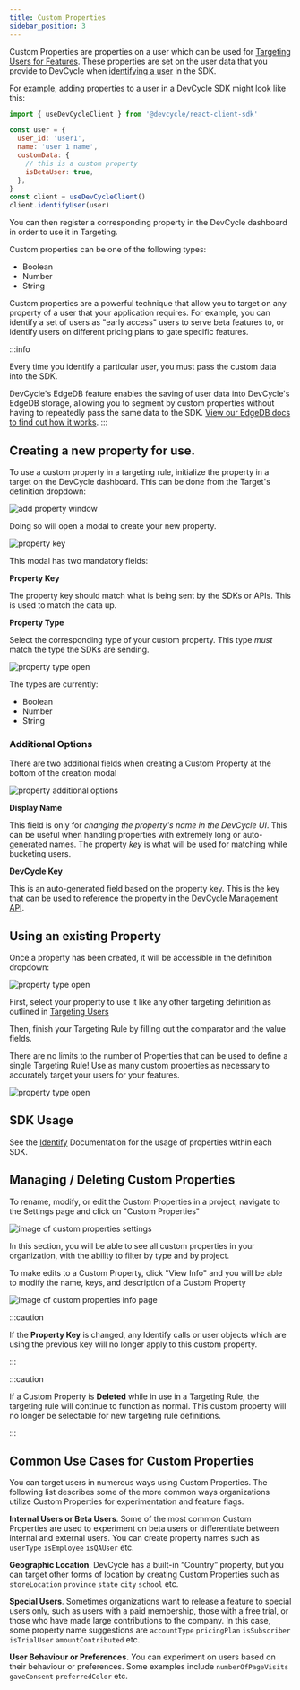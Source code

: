 ```yaml
---
title: Custom Properties
sidebar_position: 3
---
```


Custom Properties are properties on a user which can be used for [Targeting Users for Features](/platform/feature-flags/targeting/targeting-overview). 
These properties are set on the user data that you provide to DevCycle when 
[identifying a user](https://docs.devcycle.com/sdk/features#identifying-a-user-or-setting-properties) in the SDK. 

For example, adding properties to a user in a DevCycle SDK might look like this:
```jsx
import { useDevCycleClient } from '@devcycle/react-client-sdk'

const user = {
  user_id: 'user1',
  name: 'user 1 name',
  customData: {
    // this is a custom property
    isBetaUser: true,
  },
}
const client = useDevCycleClient()
client.identifyUser(user)
```

You can then register a corresponding property in the DevCycle dashboard in order to use it in Targeting.

Custom properties can be one of the following types:
* Boolean
* Number
* String

Custom properties are a powerful technique that allow you to target on any property of a user that your application 
requires. For example, you can identify a set of users as "early access" users to serve beta features to, or 
identify users on different pricing plans to gate specific features.

:::info

Every time you identify a particular user, you must pass the custom data into the SDK.

DevCycle's EdgeDB feature enables the saving of user data into DevCycle's EdgeDB storage, 
allowing you to segment by custom properties without having to repeatedly pass the same data to the SDK.
[View our EdgeDB docs to find out how it works](/platform/feature-flags/targeting/edgedb).
:::


## Creating a new property for use.

To use a custom property in a targeting rule, initialize the property in a target on the DevCycle dashboard. 
This can be done from the Target's definition dropdown:

![add property window](/march-2022-add-property.png)

Doing so will open a modal to create your new property. 

![property key](/march-2022-property-key.png)

This modal has two mandatory fields:

**Property Key**

The property key should match what is being sent by the SDKs or APIs. This is used to match the data up. 

**Property Type**

Select the corresponding type of your custom property. This type _must_ match the type the SDKs are sending.

![property type open](/march-2022-property-type.png)

The types are currently:
* Boolean
* Number
* String

### Additional Options

There are two additional fields when creating a Custom Property at the bottom of the creation modal

![property additional options](/march-2022-additional-options.png)

**Display Name**

This field is only for _changing the property's name in the DevCycle UI_. 
This can be useful when handling properties with extremely long or auto-generated names. 
The property _key_ is what will be used for matching while bucketing users.

**DevCycle Key**

This is an auto-generated field based on the property key.
This is the key that can be used to reference the property in the [DevCycle Management API](https://docs.devcycle.com/management-api/#tag/Custom-Properties).

## Using an existing Property

Once a property has been created, it will be accessible in the definition dropdown:

![property type open](/march-2022-property-dropdown-with-properties.png)

First, select your property to use it like any other targeting definition as outlined in [Targeting Users](/platform/feature-flags/targeting/targeting-overview)

Then, finish your Targeting Rule by filling out the comparator and the value fields. 

There are no limits to the number of Properties that can be used to define a single Targeting Rule! Use as many custom properties as necessary to accurately target your users for your features. 

![property type open](/feb-2022-custom-properties-in-targeting-rules.png)

## SDK Usage

See the [Identify](/sdk/features#identifying-a-user-or-setting-properties) Documentation for the usage of properties within each SDK.

## Managing / Deleting Custom Properties

To rename, modify, or edit the Custom Properties in a project, navigate to the Settings page and click on "Custom Properties"

![image of custom properties settings](/nov-2022-custom-properties-settings.png)

In this section, you will be able to see all custom properties in your organization, with the ability to filter by type and by project.

To make edits to a Custom Property, click "View Info" and you will be able to modify the name, keys, and description of a Custom Property

![image of custom properties info page](/nov-2022-custom-properties-info.png)


:::caution

If the **Property Key** is changed, any Identify calls or user objects which are using the previous key will no longer apply to this custom property.

:::

:::caution

If a Custom Property is **Deleted** while in use in a Targeting Rule, the targeting rule will continue to function as normal. 
This custom property will no longer be selectable for new targeting rule definitions.

:::

## Common Use Cases for Custom Properties

You can target users in numerous ways using Custom Properties. The following list describes some of the more common ways organizations utilize Custom Properties for experimentation and feature flags.

**Internal Users or Beta Users**. Some of the most common Custom Properties are used to experiment on beta users or differentiate between internal and external users. You can create property names such as `userType` `isEmployee` `isQAUser` etc.

**Geographic Location**. DevCycle has a built-in “Country” property, but you can target other forms of location by creating Custom Properties such as `storeLocation` `province` `state` `city` `school` etc.

**Special Users**. Sometimes organizations want to release a feature to special users only, such as users with a paid membership, those with a free trial, or those who have made large contributions to the company. In this case, some property name suggestions are `accountType` `pricingPlan` `isSubscriber` `isTrialUser` `amountContributed` etc.

**User Behaviour or Preferences.** You can experiment on users based on their behaviour or preferences. Some examples include `numberOfPageVisits` `gaveConsent` `preferredColor` etc.
